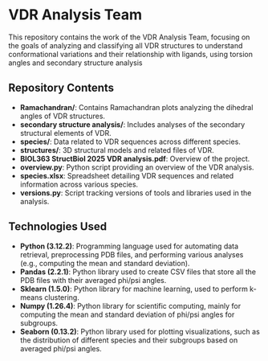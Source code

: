 # VDR Analysis Team

This repository contains the work of the VDR Analysis Team, focusing on the goals of analyzing and classifying all VDR structures to understand conformational variations and
their relationship with ligands, using torsion angles and secondary structure analysis

## Repository Contents

- **Ramachandran/**: Contains Ramachandran plots analyzing the dihedral angles of VDR structures.
- **secondary structure analysis/**: Includes analyses of the secondary structural elements of VDR.
- **species/**: Data related to VDR sequences across different species.
- **structures/**: 3D structural models and related files of VDR.
- **BIOL363 StructBiol 2025 VDR analysis.pdf**: Overview of the project.
- **overview.py**: Python script providing an overview of the VDR analysis.
- **species.xlsx**: Spreadsheet detailing VDR sequences and related information across various species.
- **versions.py**: Script tracking versions of tools and libraries used in the analysis.

## Technologies Used

- **Python (3.12.2)**: Programming language used for automating data retrieval, preprocessing PDB files, and performing various analyses (e.g., computing the mean and standard deviation).
- **Pandas (2.2.1)**: Python library used to create CSV files that store all the PDB files with their averaged phi/psi angles.
- **Sklearn (1.5.0)**: Python library for machine learning, used to perform k-means clustering.
- **Numpy (1.26.4)**: Python library for scientific computing, mainly for computing the mean and standard deviation of phi/psi angles for subgroups.
- **Seaborn (0.13.2)**: Python library used for plotting visualizations, such as the distribution of different species and their subgroups based on averaged phi/psi angles.
